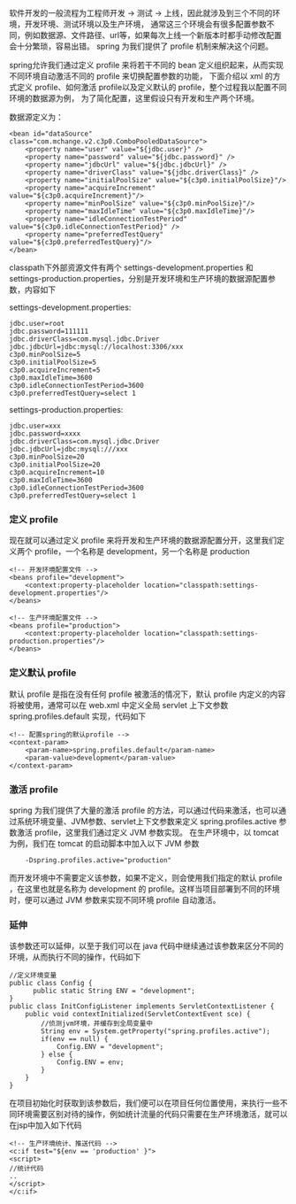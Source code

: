 软件开发的一般流程为工程师开发 -> 测试 -> 上线，因此就涉及到三个不同的环境，开发环境、测试环境以及生产环境，
通常这三个环境会有很多配置参数不同，例如数据源、文件路径、url等，如果每次上线一个新版本时都手动修改配置会十分繁琐，容易出错。
spring 为我们提供了 profile 机制来解决这个问题。

spring允许我们通过定义 profile 来将若干不同的 bean 定义组织起来，从而实现不同环境自动激活不同的 profile 来切换配置参数的功能，
下面介绍以 xml 的方式定义 profile、如何激活 profile以及定义默认的 profile，整个过程我以配置不同环境的数据源为例，
为了简化配置，这里假设只有开发和生产两个环境。

数据源定义为：
```
<bean id="dataSource" class="com.mchange.v2.c3p0.ComboPooledDataSource">  
    <property name="user" value="${jdbc.user}" />   
    <property name="password" value="${jdbc.password}" />   
    <property name="jdbcUrl" value="${jdbc.jdbcUrl}" />     
    <property name="driverClass" value="${jdbc.driverClass}" />  
    <property name="initialPoolSize" value="${c3p0.initialPoolSize}"/>  
    <property name="acquireIncrement" value="${c3p0.acquireIncrement}"/>  
    <property name="minPoolSize" value="${c3p0.minPoolSize}"/>  
    <property name="maxIdleTime" value="${c3p0.maxIdleTime}"/>  
    <property name="idleConnectionTestPeriod" value="${c3p0.idleConnectionTestPeriod}" />  
    <property name="preferredTestQuery" value="${c3p0.preferredTestQuery}"/>  
</bean> 
```
classpath下外部资源文件有两个 settings-development.properties 和 settings-production.properties，分别是开发环境和生产环境的数据源配置参数，内容如下

settings-development.properties:
```
jdbc.user=root  
jdbc.password=111111  
jdbc.driverClass=com.mysql.jdbc.Driver  
jdbc.jdbcUrl=jdbc:mysql://localhost:3306/xxx  
c3p0.minPoolSize=5   
c3p0.initialPoolSize=5  
c3p0.acquireIncrement=5  
c3p0.maxIdleTime=3600  
c3p0.idleConnectionTestPeriod=3600  
c3p0.preferredTestQuery=select 1  
```
settings-production.properties:
```
jdbc.user=xxx  
jdbc.password=xxxx  
jdbc.driverClass=com.mysql.jdbc.Driver  
jdbc.jdbcUrl=jdbc:mysql:///xxx  
c3p0.minPoolSize=20   
c3p0.initialPoolSize=20  
c3p0.acquireIncrement=10  
c3p0.maxIdleTime=3600  
c3p0.idleConnectionTestPeriod=3600  
c3p0.preferredTestQuery=select 1  
```
###  定义 profile
现在就可以通过定义 profile 来将开发和生产环境的数据源配置分开，这里我们定义两个 profile，一个名称是 development，另一个名称是 production
```
<!-- 开发环境配置文件 -->  
<beans profile="development">  
    <context:property-placeholder location="classpath:settings-development.properties"/>  
</beans>  
   
<!-- 生产环境配置文件 -->  
<beans profile="production">  
    <context:property-placeholder location="classpath:settings-production.properties"/>  
</beans>  
```

### 定义默认 profile
默认 profile 是指在没有任何 profile 被激活的情况下，默认 profile 内定义的内容将被使用，通常可以在 web.xml 中定义全局 servlet 上下文参数 spring.profiles.default 实现，代码如下

```
<!-- 配置spring的默认profile -->  
<context-param>  
    <param-name>spring.profiles.default</param-name>  
    <param-value>development</param-value>  
</context-param>  
```
### 激活 profile
spring 为我们提供了大量的激活 profile 的方法，可以通过代码来激活，也可以通过系统环境变量、JVM参数、servlet上下文参数来定义 spring.profiles.active 参数激活 profile，这里我们通过定义 JVM 参数实现。
在生产环境中，以 tomcat 为例，我们在 tomcat 的启动脚本中加入以下 JVM 参数
```
    -Dspring.profiles.active="production"  
```
而开发环境中不需要定义该参数，如果不定义，则会使用我们指定的默认 profile ，在这里也就是名称为 development 的 profile。这样当项目部署到不同的环境时，便可以通过 JVM 参数来实现不同环境 profile 自动激活。

### 延伸
该参数还可以延伸，以至于我们可以在 java 代码中继续通过该参数来区分不同的环境，从而执行不同的操作，代码如下

```
//定义环境变量
public class Config {
      public static String ENV = "development";
}
public class InitConfigListener implements ServletContextListener {
    public void contextInitialized(ServletContextEvent sce) {
        //侦测jvm环境，并缓存到全局变量中
        String env = System.getProperty("spring.profiles.active");
        if(env == null) {
            Config.ENV = "development";
        } else {
            Config.ENV = env;
        }
    }
}
```
在项目初始化时获取到该参数后，我们便可以在项目任何位置使用，来执行一些不同环境需要区别对待的操作，例如统计流量的代码只需要在生产环境激活，就可以在jsp中加入如下代码

```
<!-- 生产环境统计、推送代码 -->
<c:if test="${env == 'production' }">
<script>
//统计代码
..
</script>
</c:if> 
```